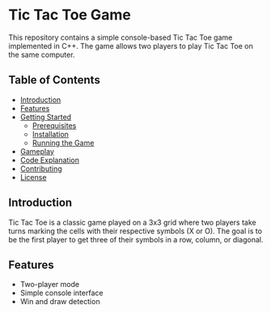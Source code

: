 # Tic Tac Toe Game

This repository contains a simple console-based Tic Tac Toe game implemented in C++. The game allows two players to play Tic Tac Toe on the same computer.

## Table of Contents

- [Introduction](#introduction)
- [Features](#features)
- [Getting Started](#getting-started)
  - [Prerequisites](#prerequisites)
  - [Installation](#installation)
  - [Running the Game](#running-the-game)
- [Gameplay](#gameplay)
- [Code Explanation](#code-explanation)
- [Contributing](#contributing)
- [License](#license)

## Introduction

Tic Tac Toe is a classic game played on a 3x3 grid where two players take turns marking the cells with their respective symbols (X or O). The goal is to be the first player to get three of their symbols in a row, column, or diagonal.

## Features

- Two-player mode
- Simple console interface
- Win and draw detection

